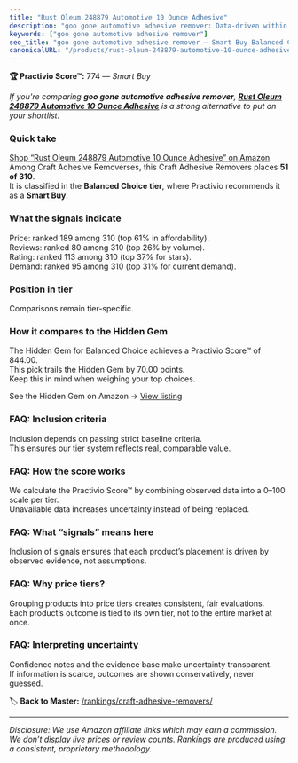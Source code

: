 ```yaml
---
title: "Rust Oleum 248879 Automotive 10 Ounce Adhesive"
description: "goo gone automotive adhesive remover: Data-driven within Balanced Choice ranking using the Practivio Score™. Positioned by quality, value, demand, findability,…"
keywords: ["goo gone automotive adhesive remover"]
seo_title: "goo gone automotive adhesive remover — Smart Buy Balanced Choice (2025)"
canonicalURL: "/products/rust-oleum-248879-automotive-10-ounce-adhesive-B003CT49C6/"
---
```


**🏆 Practivio Score™:** 774 — _Smart Buy_


*If you're comparing **goo gone automotive adhesive remover**, **[Rust Oleum 248879 Automotive 10 Ounce Adhesive](https://www.amazon.com/dp/B003CT49C6?tag=practivio-20)** is a strong alternative to put on your shortlist.*
### Quick take
[Shop “Rust Oleum 248879 Automotive 10 Ounce Adhesive” on Amazon](https://www.amazon.com/dp/B003CT49C6?tag=practivio-20)
Among Craft Adhesive Removerses, this Craft Adhesive Removers places **51 of 310**.  
It is classified in the **Balanced Choice tier**, where Practivio recommends it as a **Smart Buy**.

### What the signals indicate
Price: ranked 189 among 310 (top 61% in affordability).  
Reviews: ranked 80 among 310 (top 26% by volume).  
Rating: ranked 113 among 310 (top 37% for stars).  
Demand: ranked 95 among 310 (top 31% for current demand).

### Position in tier
Comparisons remain tier-specific.

### How it compares to the Hidden Gem
The Hidden Gem for Balanced Choice achieves a Practivio Score™ of 844.00.  
This pick trails the Hidden Gem by 70.00 points.  
Keep this in mind when weighing your top choices.  

See the Hidden Gem on Amazon → [View listing](https://www.amazon.com/dp/B0797D6NZM?tag=practivio-20)

### FAQ: Inclusion criteria
Inclusion depends on passing strict baseline criteria.  
This ensures our tier system reflects real, comparable value.

### FAQ: How the score works
We calculate the Practivio Score™ by combining observed data into a 0–100 scale per tier.  
Unavailable data increases uncertainty instead of being replaced.

### FAQ: What “signals” means here
Inclusion of signals ensures that each product’s placement is driven by observed evidence, not assumptions.

### FAQ: Why price tiers?
Grouping products into price tiers creates consistent, fair evaluations.  
Each product’s outcome is tied to its own tier, not to the entire market at once.

### FAQ: Interpreting uncertainty
Confidence notes and the evidence base make uncertainty transparent.  
If information is scarce, outcomes are shown conservatively, never guessed.


🏷️ **Back to Master:** [/rankings/craft-adhesive-removers/](/rankings/craft-adhesive-removers/)

---
_Disclosure: We use Amazon affiliate links which may earn a commission. We don’t display live prices or review counts. Rankings are produced using a consistent, proprietary methodology._
